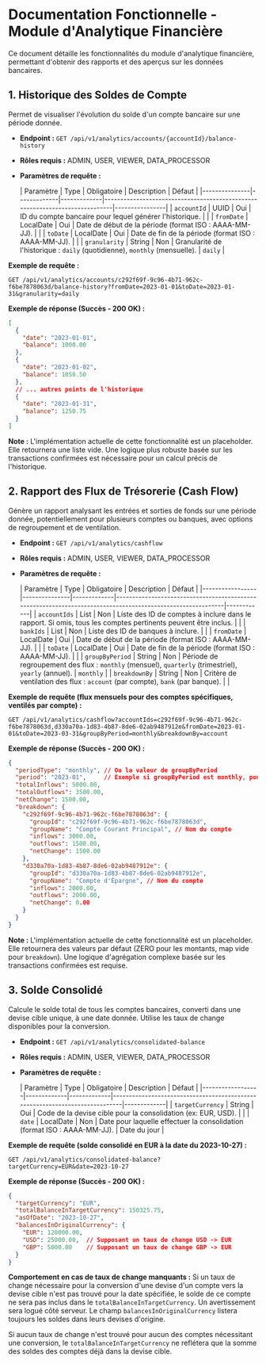 # Documentation Fonctionnelle - Module d'Analytique Financière

Ce document détaille les fonctionnalités du module d'analytique financière, permettant d'obtenir des rapports et des aperçus sur les données bancaires.

## 1. Historique des Soldes de Compte

Permet de visualiser l'évolution du solde d'un compte bancaire sur une période donnée.

*   **Endpoint :** `GET /api/v1/analytics/accounts/{accountId}/balance-history`
*   **Rôles requis :** ADMIN, USER, VIEWER, DATA_PROCESSOR
*   **Paramètres de requête :**

    | Paramètre     | Type        | Obligatoire | Description                                                                 | Défaut         |
        |---------------|-------------|-------------|-----------------------------------------------------------------------------|----------------|
    | `accountId`   | UUID        | Oui         | ID du compte bancaire pour lequel générer l'historique.                     |                |
    | `fromDate`    | LocalDate   | Oui         | Date de début de la période (format ISO : AAAA-MM-JJ).                      |                |
    | `toDate`      | LocalDate   | Oui         | Date de fin de la période (format ISO : AAAA-MM-JJ).                        |                |
    | `granularity` | String      | Non         | Granularité de l'historique : `daily` (quotidienne), `monthly` (mensuelle). | `daily`        |

**Exemple de requête :**

`GET /api/v1/analytics/accounts/c292f69f-9c96-4b71-962c-f6be7878063d/balance-history?fromDate=2023-01-01&toDate=2023-01-31&granularity=daily`

**Exemple de réponse (Succès - 200 OK) :**

```json
[
  {
    "date": "2023-01-01",
    "balance": 1000.00
  },
  {
    "date": "2023-01-02",
    "balance": 1050.50
  },
  // ... autres points de l'historique
  {
    "date": "2023-01-31",
    "balance": 1250.75
  }
]
```

**Note :** L'implémentation actuelle de cette fonctionnalité est un placeholder. Elle retournera une liste vide. Une logique plus robuste basée sur les transactions confirmées est nécessaire pour un calcul précis de l'historique.

## 2. Rapport des Flux de Trésorerie (Cash Flow)

Génère un rapport analysant les entrées et sorties de fonds sur une période donnée, potentiellement pour plusieurs comptes ou banques, avec options de regroupement et de ventilation.

*   **Endpoint :** `GET /api/v1/analytics/cashflow`
*   **Rôles requis :** ADMIN, USER, VIEWER, DATA_PROCESSOR
*   **Paramètres de requête :**

    | Paramètre       | Type          | Obligatoire | Description                                                                                                | Défaut     |
        |-----------------|---------------|-------------|------------------------------------------------------------------------------------------------------------|------------|
    | `accountIds`    | List<UUID>    | Non         | Liste des ID de comptes à inclure dans le rapport. Si omis, tous les comptes pertinents peuvent être inclus. |            |
    | `bankIds`       | List<UUID>    | Non         | Liste des ID de banques à inclure.                                                                         |            |
    | `fromDate`      | LocalDate     | Oui         | Date de début de la période (format ISO : AAAA-MM-JJ).                                                       |            |
    | `toDate`        | LocalDate     | Oui         | Date de fin de la période (format ISO : AAAA-MM-JJ).                                                         |            |
    | `groupByPeriod` | String        | Non         | Période de regroupement des flux : `monthly` (mensuel), `quarterly` (trimestriel), `yearly` (annuel).       | `monthly`  |
    | `breakdownBy`   | String        | Non         | Critère de ventilation des flux : `account` (par compte), `bank` (par banque).                               |            |

**Exemple de requête (flux mensuels pour des comptes spécifiques, ventilés par compte) :**

`GET /api/v1/analytics/cashflow?accountIds=c292f69f-9c96-4b71-962c-f6be7878063d,d330a70a-1d83-4b87-8de6-02ab9487912e&fromDate=2023-01-01&toDate=2023-03-31&groupByPeriod=monthly&breakdownBy=account`

**Exemple de réponse (Succès - 200 OK) :**

```json
{
  "periodType": "monthly", // Ou la valeur de groupByPeriod
  "period": "2023-01",     // Exemple si groupByPeriod est monthly, pourrait être une structure plus complexe
  "totalInflows": 5000.00,
  "totalOutflows": 3500.00,
  "netChange": 1500.00,
  "breakdown": {
    "c292f69f-9c96-4b71-962c-f6be7878063d": {
      "groupId": "c292f69f-9c96-4b71-962c-f6be7878063d",
      "groupName": "Compte Courant Principal", // Nom du compte
      "inflows": 3000.00,
      "outflows": 1500.00,
      "netChange": 1500.00
    },
    "d330a70a-1d83-4b87-8de6-02ab9487912e": {
      "groupId": "d330a70a-1d83-4b87-8de6-02ab9487912e",
      "groupName": "Compte d'Épargne", // Nom du compte
      "inflows": 2000.00,
      "outflows": 2000.00,
      "netChange": 0.00
    }
  }
}
```

**Note :** L'implémentation actuelle de cette fonctionnalité est un placeholder. Elle retournera des valeurs par défaut (ZERO pour les montants, map vide pour `breakdown`). Une logique d'agrégation complexe basée sur les transactions confirmées est requise.

## 3. Solde Consolidé

Calcule le solde total de tous les comptes bancaires, converti dans une devise cible unique, à une date donnée. Utilise les taux de change disponibles pour la conversion.

*   **Endpoint :** `GET /api/v1/analytics/consolidated-balance`
*   **Rôles requis :** ADMIN, USER, VIEWER, DATA_PROCESSOR
*   **Paramètres de requête :**

    | Paramètre        | Type        | Obligatoire | Description                                                                 | Défaut      |
        |------------------|-------------|-------------|-----------------------------------------------------------------------------|-------------|
    | `targetCurrency` | String      | Oui         | Code de la devise cible pour la consolidation (ex: EUR, USD).               |             |
    | `date`           | LocalDate   | Non         | Date pour laquelle effectuer la consolidation (format ISO : AAAA-MM-JJ).    | Date du jour |

**Exemple de requête (solde consolidé en EUR à la date du 2023-10-27) :**

`GET /api/v1/analytics/consolidated-balance?targetCurrency=EUR&date=2023-10-27`

**Exemple de réponse (Succès - 200 OK) :**

```json
{
  "targetCurrency": "EUR",
  "totalBalanceInTargetCurrency": 150325.75,
  "asOfDate": "2023-10-27",
  "balancesInOriginalCurrency": {
    "EUR": 120000.00,
    "USD": 25000.00,  // Supposant un taux de change USD -> EUR
    "GBP": 5000.00    // Supposant un taux de change GBP -> EUR
  }
}
```

**Comportement en cas de taux de change manquants :**
Si un taux de change nécessaire pour la conversion d'une devise d'un compte vers la devise cible n'est pas trouvé pour la date spécifiée, le solde de ce compte ne sera pas inclus dans le `totalBalanceInTargetCurrency`. Un avertissement sera logué côté serveur. Le champ `balancesInOriginalCurrency` listera toujours les soldes dans leurs devises d'origine.

Si aucun taux de change n'est trouvé pour aucun des comptes nécessitant une conversion, le `totalBalanceInTargetCurrency` ne reflétera que la somme des soldes des comptes déjà dans la devise cible.
